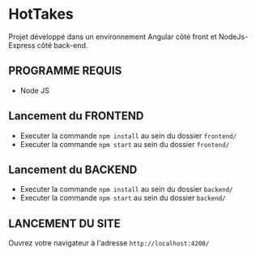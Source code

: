 # HotTakes
Projet développé dans un environnement Angular côté front et NodeJs-Express côté back-end.

## PROGRAMME REQUIS
* Node JS

## Lancement du FRONTEND
* Executer la commande `npm install` au sein du dossier `frontend/`
* Executer la commande `npm start` au sein du dossier `frontend/`

## Lancement du BACKEND
* Executer la commande `npm install` au sein du dossier `backend/`
* Executer la commande `npm start` au sein du dossier `backend/`

## LANCEMENT DU SITE
Ouvrez votre navigateur à l'adresse `http://localhost:4200/`
